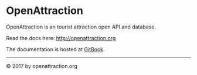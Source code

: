 # OpenAttraction

OpenAttraction is an tourist attraction open API and database.

Read the docs here: http://openattraction.org

The documentation is hosted at [GitBook](https://www.gitbook.com/book/openattraction/openattraction).

----

&copy; 2017 by openattraction.org
